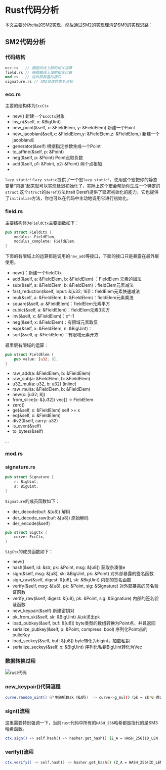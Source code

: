 # Rust代码分析

本文主要分析cita的SM2实现，然后通过SM2的实现理清楚SM9的实现思路：

## SM2代码分析

### 代码结构

```rust
ecc.rs   // 椭圆曲线上群的相关运算
field.rs // 椭圆曲线上域的相关运算
mod.rs   // 向外部暴露的接口
signature.rs // SM2具体的签名流程
```

### ecc.rs

主要的结构体为`EccCtx`

* new() 新建一个`EccCtx`对象
* inv_n(&self, x: &BigUint)
* new_point(&self, x: &FieldElem, y: &FieldElem) 新建一个Point
* new_jacobian(&self,x: &FieldElem,y: &FieldElem,z: &FieldElem,) 新建一个jacobian点
* generator(&self) 根据指定参数生成一个Point
* to_affine(&self, p: &Point) 
* neg(&self, p: &Point) Point点取负数
* add(&self, p1: &Point, p2: &Point) 两个点相加
* 

`lazy_static!`:`lazy_static`提供了一个宏`lazy_static!`，使用这个宏把你的静态变量“包裹”起来就可以实现延迟初始化了，实际上这个宏会帮助你生成一个特定的`struct`,这个`struct`的`deref`方法(trait Deref)提供了延迟初始化的能力，它也提供了`initialize`方法，你也可以在代码中主动地调用它进行初始化。

### field.rs

主要结构体为`FieldCtx`主要函数如下：

```rust
pub struct FieldCtx {
    modulus: FieldElem,
    modulus_complete: FieldElem,
}
```

下面的有限域上的运算都是调用的`raw_add`等接口，下面的接口只是暴露在最外层使用。

* new()：新建一个fieldCtx
* add(&self, a: &FieldElem, b: &FieldElem) ：FieldElem 元素的加法
* sub(&self, a: &FieldElem, b: &FieldElem)：fieldElem元素减法
* fast_reduction(&self, input: &[u32; 16])：fieldElem元素快速减法
* mul(&self, a: &FieldElem, b: &FieldElem)：fieldElem元素乘法
* square(&self, a: &FieldElem)：fieldElem元素平方
* cubic(&self, a: &FieldElem)：fieldElem元素3次方
* inv(&self, x: &FieldElem)：x^-1
* neg(&self, x: &FieldElem)：有限域元素取反
* exp(&self, x: &FieldElem, n: &BigUint)：
* sqrt(&self, g: &FieldElem)：有限域元素开方

最里层有限域的运算：

```rust
pub struct FieldElem {
    pub value: [u32; 8],
}
```

* raw_add(a: &FieldElem, b: &FieldElem) 
* raw_sub(a: &FieldElem, b: &FieldElem)
* u32_mul(a: u32, b: u32) (inline)
* raw_mul(a: &FieldElem, b: &FieldElem)
* new(x: [u32; 8])
* from_slice(x: &[u32]) vec[] -> FieldElem
* zero()
* ge(&self, x: &FieldElem)  self >= x
* eq(&self, x: &FieldElem)
* div2(&self, carry: u32)
* is_even(&self)
* to_bytes(&self)

...

### mod.rs



### signature.rs

```rust
pub struct Signature {
    r: BigUint,
    s: BigUint,
}
```

`Signature`的成员函数如下：

* der_decode(buf: &[u8])  解码
* der_decode_raw(buf: &[u8])  原始解码
* der_encode(&self)



```rust
pub struct SigCtx {
    curve: EccCtx,
}
```

`SigCtx`的成员函数如下：

* new()
* hash(&self, id: &str, pk: &Point, msg: &[u8]) 获取杂凑值e
* sign(&self, msg: &[u8], sk: &BigUint, pk: &Point)  对外部暴露的签名函数
* sign_raw(&self, digest: &[u8], sk: &BigUint) 内部的签名函数
* verify(&self, msg: &[u8], pk: &Point, sig: &Signature) 对外部暴露的签名验证函数
* verify_raw(&self, digest: &[u8], pk: &Point, sig: &Signature) 内部的签名验证函数
* new_keypair(&self) 新建密钥对
* pk_from_sk(&self, sk: &BigUint) 从sk求出pk
* load_pubkey(&self, buf: &[u8]) byte类型的数组转换为Point点，并且返回
* serialize_pubkey(&self, p: &Point, compress: bool) 序列化Point点的pulicKey
* load_seckey(&self, buf: &[u8])  byte转化为bigint，加载私钥
* serialize_seckey(&self, x: &BigUint)  序列化私钥BigUint转化为Vec<u8>

### 数据转换过程

![rust代码](C:\Users\czm18\Desktop\备份\blog\国密项目文档\rust代码.png)

### new_keypair()代码流程

```bash
curve.random_uint()（产生随机数sk（私钥）） -> curve->g_mul()（pk = sk*G 得出公钥pk）->校验pk是否符合条件 -> 返回密钥对
```

### sign()流程

这里需要特别强调一下，当前`rust`代码中所有的`HASH_256`哈希都是指代的是SM3哈希函数。

```bash
ctx.sign() -> self.hash() -> hasher.get_hash() (Z_A = HASH_256(ID_LEN || ID || x_G || y_G || x_A || y_A)) ->  hasher.get_hash() (e = HASH_256(Z_A || M)) -> self.sign_raw(&digest[..], sk)计算签名过程
```

### verify()流程

```bash
ctx.verify() -> self.hash() -> hasher.get_hash() (Z_A = HASH_256(ID_LEN || ID || x_G || y_G || x_A || y_A)) ->  hasher.get_hash() (e = HASH_256(Z_A || M)) -> self.verify_raw()
```





